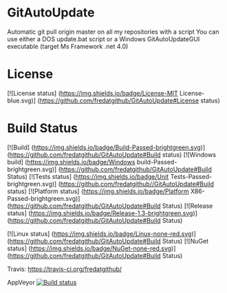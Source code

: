 # GitAutoUpdate
Automatic git pull origin master on all my repositories with a script
You can use either a DOS update.bat script or a Windows GitAutoUpdateGUI executable (target Ms Framework .net 4.0)

# License
[![License status] (https://img.shields.io/badge/License-MIT License-blue.svg)] (https://github.com/fredatgithub/GitAutoUpdate#License status)

# Build Status
[![Build] (https://img.shields.io/badge/Build-Passed-brightgreen.svg)] (https://github.com/fredatgithub/GitAutoUpdate#Build status)
[![Windows build] (https://img.shields.io/badge/Windows build-Passed-brightgreen.svg)] (https://github.com/fredatgithub/GitAutoUpdate#Build Status)
[![Tests status] (https://img.shields.io/badge/Unit Tests-Passed-brightgreen.svg)] (https://github.com/fredatgithub//GitAutoUpdate#Build status)
[![Platform status] (https://img.shields.io/badge/Platform X86-Passed-brightgreen.svg)] (https://github.com/fredatgithub/GitAutoUpdate#Build Status)
[![Release status] (https://img.shields.io/badge/Release-1.3-brightgreen.svg)] (https://github.com/fredatgithub/GitAutoUpdate#Build Status)

[![Linux status] (https://img.shields.io/badge/Linux-none-red.svg)] (https://github.com/fredatgithub/GitAutoUpdate#Build Status)
[![NuGet status] (https://img.shields.io/badge/NuGet-none-red.svg)] (https://github.com/fredatgithub/GitAutoUpdate#Build Status)

Travis: https://travis-ci.org/fredatgithub/

AppVeyor [![Build status](https://ci.appveyor.com/api/projects/status/i3378pd0rkx7cfliuenfvsyo/branch/master?svg=true)](https://ci.appveyor.com/project/fredatgithub/GitAutoUpdate/branch/master) 
